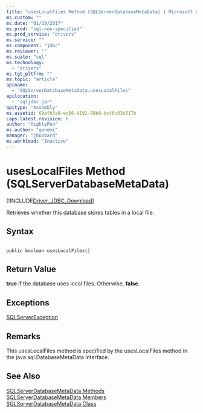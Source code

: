 ```yaml
---
title: "usesLocalFiles Method (SQLServerDatabaseMetaData) | Microsoft Docs"
ms.custom: ""
ms.date: "01/19/2017"
ms.prod: "sql-non-specified"
ms.prod_service: "drivers"
ms.service: ""
ms.component: "jdbc"
ms.reviewer: ""
ms.suite: "sql"
ms.technology: 
  - "drivers"
ms.tgt_pltfrm: ""
ms.topic: "article"
apiname: 
  - "SQLServerDatabaseMetaData.usesLocalFiles"
apilocation: 
  - "sqljdbc.jar"
apitype: "Assembly"
ms.assetid: 69afb3a9-ed56-4191-88b8-bc46c03b817b
caps.latest.revision: 6
author: "MightyPen"
ms.author: "genemi"
manager: "jhubbard"
ms.workload: "Inactive"
---
```

# usesLocalFiles Method (SQLServerDatabaseMetaData)
[!INCLUDE[Driver_JDBC_Download](../../../includes/driver_jdbc_download.md)]

  Retrieves whether this database stores tables in a local file.  
  
## Syntax  
  
```  
  
public boolean usesLocalFiles()  
```  
  
## Return Value  
 **true** if the database uses local files. Otherwise, **false**.  
  
## Exceptions  
 [SQLServerException](../../../connect/jdbc/reference/sqlserverexception-class.md)  
  
## Remarks  
 This usesLocalFiles method is specified by the usesLocalFiles method in the java.sql.DatabaseMetaData interface.  
  
## See Also  
 [SQLServerDatabaseMetaData Methods](../../../connect/jdbc/reference/sqlserverdatabasemetadata-methods.md)   
 [SQLServerDatabaseMetaData Members](../../../connect/jdbc/reference/sqlserverdatabasemetadata-members.md)   
 [SQLServerDatabaseMetaData Class](../../../connect/jdbc/reference/sqlserverdatabasemetadata-class.md)  
  
  
